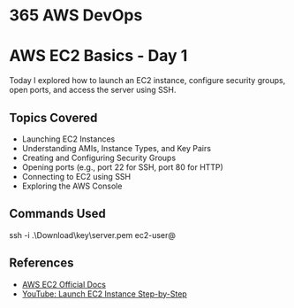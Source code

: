 # 365 AWS DevOps
# AWS EC2 Basics - Day 1

Today I explored how to launch an EC2 instance, configure security groups, open ports, and access the server using SSH.

## Topics Covered
- Launching EC2 Instances
- Understanding AMIs, Instance Types, and Key Pairs
- Creating and Configuring Security Groups
- Opening ports (e.g., port 22 for SSH, port 80 for HTTP)
- Connecting to EC2 using SSH
- Exploring the AWS Console

## Commands Used
ssh -i .\Download\key\server.pem ec2-user@<public-ip>

## References

- [AWS EC2 Official Docs](https://docs.aws.amazon.com/AWSEC2/latest/UserGuide/EC2_GetStarted.html)
- [YouTube: Launch EC2 Instance Step-by-Step](https://youtu.be/2zeoNC4cdTA?si=M2n9h7PmZMsXZ_7t)

